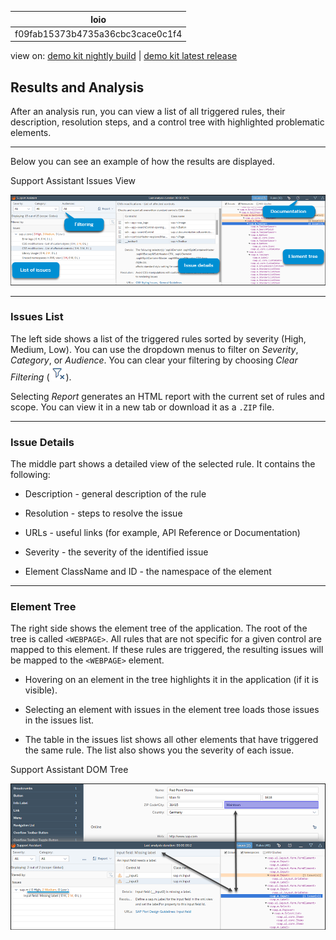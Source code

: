 <!-- loiof09fab15373b4735a36cbc3cace0c1f4 -->

| loio |
| -----|
| f09fab15373b4735a36cbc3cace0c1f4 |

<div id="loio">

view on: [demo kit nightly build](https://openui5nightly.hana.ondemand.com/#/topic/f09fab15373b4735a36cbc3cace0c1f4) | [demo kit latest release](https://openui5.hana.ondemand.com/#/topic/f09fab15373b4735a36cbc3cace0c1f4)</div>

## Results and Analysis

After an analysis run, you can view a list of all triggered rules, their description, resolution steps, and a control tree with highlighted problematic elements.

***

Below you can see an example of how the results are displayed.

   
  
<a name="loiof09fab15373b4735a36cbc3cace0c1f4__fig_j14_3k1_k1b"/>Support Assistant Issues View

 ![](images/loio78c90c54cda34b0091c96424bba7a55e_HiRes.png "Support Assistant Issues View") 

***

### Issues List

The left side shows a list of the triggered rules sorted by severity \(High, Medium, Low\). You can use the dropdown menus to filter on *Severity*, *Category*, or *Audience*. You can clear your filtering by choosing *Clear Filtering* \(![](images/loio4a0cf3bc3f7244549cf95901077aa6ae_HiRes.png)\).

Selecting *Report* generates an HTML report with the current set of rules and scope. You can view it in a new tab or download it as a `.ZIP` file.

***

### Issue Details

The middle part shows a detailed view of the selected rule. It contains the following:

-   Description - general description of the rule

-   Resolution - steps to resolve the issue

-   URLs - useful links \(for example, API Reference or Documentation\)

-   Severity - the severity of the identified issue

-   Element ClassName and ID - the namespace of the element


***

### Element Tree

The right side shows the element tree of the application. The root of the tree is called `<WEBPAGE>`. All rules that are not specific for a given control are mapped to this element. If these rules are triggered, the resulting issues will be mapped to the `<WEBPAGE>` element.

-   Hovering on an element in the tree highlights it in the application \(if it is visible\).

-   Selecting an element with issues in the element tree loads those issues in the issues list.

-   The table in the issues list shows all other elements that have triggered the same rule. The list also shows you the severity of each issue.


   
  
<a name="loiof09fab15373b4735a36cbc3cace0c1f4__fig_dhm_lk1_k1b"/>Support Assistant DOM Tree

 ![](images/loio4c280d1c4c5f40359f72f5f7ec22b982_HiRes.png "Support Assistant DOM Tree") 


